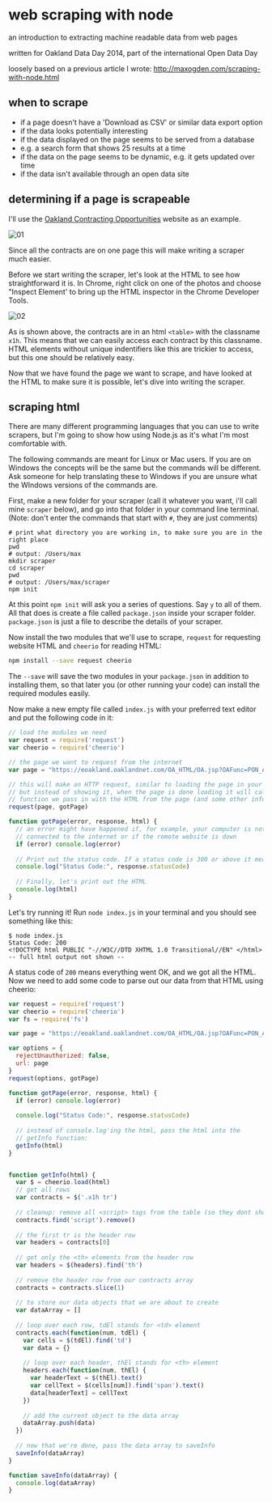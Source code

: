 # web scraping with node

an introduction to extracting machine readable data from web pages

written for Oakland Data Day 2014, part of the international Open Data Day

loosely based on a previous article I wrote: http://maxogden.com/scraping-with-node.html

## when to scrape

- if a page doesn't have a 'Download as CSV' or similar data export option
- if the data looks potentially interesting
- if the data displayed on the page seems to be served from a database
- e.g. a search form that shows 25 results at a time
- if the data on the page seems to be dynamic, e.g. it gets updated over time
- if the data isn't available through an open data site

## determining if a page is scrapeable

I'll use the [Oakland Contracting Opportunities](https://eoakland.oaklandnet.com/OA_HTML/OA.jsp?OAFunc=PON_ABSTRACT_PAGE) website as an example.  

![01](img/01.png)

Since all the contracts are on one page this will make writing a scraper much easier.

Before we start writing the scraper, let's look at the HTML to see how straightforward it is. In Chrome, right click on one of the photos and choose "Inspect Element' to bring up the HTML inspector in the Chrome Developer Tools.

![02](img/02.png)

As is shown above, the contracts are in an html `<table>` with the classname `x1h`. This means that we can easily access each contract by this classname. HTML elements without unique indentifiers like this are trickier to access, but this one should be relatively easy.

Now that we have found the page we want to scrape, and have looked at the HTML to make sure it is possible, let's dive into writing the scraper.

## scraping html

There are many different programming languages that you can use to write scrapers, but I'm going to show how using Node.js as it's what I'm most comfortable with.

The following commands are meant for Linux or Mac users. If you are on Windows the concepts will be the same but the commands will be different. Ask someone for help translating these to Windows if you are unsure what the WIndows versions of the commands are.

First, make a new folder for your scraper (call it whatever you want, i'll call mine `scraper` below), and go into that folder in your command line terminal. (Note: don't enter the commands that start with `#`, they are just comments)

```
# print what directory you are working in, to make sure you are in the right place
pwd
# output: /Users/max
mkdir scraper
cd scraper
pwd
# output: /Users/max/scraper
npm init
```

At this point `npm init` will ask you a series of questions. Say `y` to all of them. All that does is create a file called `package.json` inside your scraper folder. `package.json` is just a file to describe the details of your scraper.

Now install the two modules that we'll use to scrape, `request` for requesting website HTML and `cheerio` for reading HTML:

```sh
npm install --save request cheerio
```

The `--save` will save the two modules in your `package.json` in addition to installing them, so that later you (or other running your code) can install the required modules easily.

Now make a new empty file called `index.js` with your preferred text editor and put the following code in it:

```js
// load the modules we need
var request = require('request')
var cheerio = require('cheerio')

// the page we want to request from the internet
var page = "https://eoakland.oaklandnet.com/OA_HTML/OA.jsp?OAFunc=PON_ABSTRACT_PAGE"

// this will make an HTTP request, similar to loading the page in your browser
// but instead of showing it, when the page is done loading it will call a
// function we pass in with the HTML from the page (and some other info too)
request(page, gotPage)

function gotPage(error, response, html) {
  // an error might have happened if, for example, your computer is not
  // connected to the internet or if the remote website is down
  if (error) console.log(error)
  
  // Print out the status code. If a status code is 300 or above it means something went wrong.
  console.log("Status Code:", response.statusCode)
  
  // Finally, let's print out the HTML
  console.log(html)
}
```

Let's try running it! Run `node index.js` in your terminal and you should see something like this:

```
$ node index.js 
Status Code: 200
<!DOCTYPE html PUBLIC "-//W3C//DTD XHTML 1.0 Transitional//EN" </html>
-- full html output not shown --
```

A status code of `200` means everything went OK, and we got all the HTML. Now we need to add some code to parse out our data from that HTML using cheerio:


```js
var request = require('request')
var cheerio = require('cheerio')
var fs = require('fs')

var page = "https://eoakland.oaklandnet.com/OA_HTML/OA.jsp?OAFunc=PON_ABSTRACT_PAGE"

var options = {
  rejectUnauthorized: false,
  url: page
}
request(options, gotPage)

function gotPage(error, response, html) {
  if (error) console.log(error)
  
  console.log("Status Code:", response.statusCode)
  
  // instead of console.log'ing the html, pass the html into the
  // getInfo function:
  getInfo(html)
}


function getInfo(html) {
  var $ = cheerio.load(html)
  // get all rows
  var contracts = $('.x1h tr')
  
  // cleanup: remove all <script> tags from the table (so they dont show up in our data)
  contracts.find('script').remove()
  
  // the first tr is the header row
  var headers = contracts[0]
  
  // get only the <th> elements from the header row
  var headers = $(headers).find('th')
  
  // remove the header row from our contracts array
  contracts = contracts.slice(1)
  
  // to store our data objects that we are about to create
  var dataArray = []
  
  // loop over each row, tdEl stands for <td> element
  contracts.each(function(num, tdEl) {
    var cells = $(tdEl).find('td')
    var data = {}
    
    // loop over each header, thEl stands for <th> element
    headers.each(function(num, thEl) {
      var headerText = $(thEl).text()
      var cellText = $(cells[num]).find('span').text()
      data[headerText] = cellText
    })
    
    // add the current object to the data array
    dataArray.push(data)
  })
  
  // now that we're done, pass the data array to saveInfo
  saveInfo(dataArray)
}

function saveInfo(dataArray) {
  console.log(dataArray)
}
```
